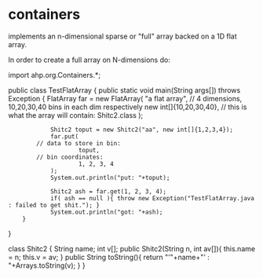 # containers

implements an n-dimensional sparse or "full" array backed on a
1D flat array.

In order to create a full array on N-dimensions do:

import ahp.org.Containers.*;

public  class TestFlatArray {
        public static void main(String args[]) throws Exception {
                FlatArray<Shitc2> far = new FlatArray<Shitc2>(
                        "a flat array",
			// 4 dimensions, 10,20,30,40 bins in each dim respectively
                        new int[]{10,20,30,40},
			// this is what the array will contain:
                        Shitc2.class
                );

                Shitc2 toput = new Shitc2("aa", new int[]{1,2,3,4});
                far.put(
			// data to store in bin:
                        toput,
			// bin coordinates:
                        1, 2, 3, 4
                );
                System.out.println("put: "+toput);

                Shitc2 ash = far.get(1, 2, 3, 4);
                if( ash == null ){ throw new Exception("TestFlatArray.java : failed to get shit."); }
                System.out.println("got: "+ash);
        }
}

class Shitc2 {
        String name;
        int v[];
        public  Shitc2(String n, int av[]){ this.name = n; this.v = av; }
        public  String  toString(){ return "'"+name+"' : "+Arrays.toString(v); }
}

